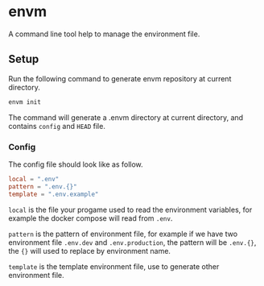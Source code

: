 # envm

A command line tool help to manage the environment file.

## Setup

Run the following command to generate envm repository at current directory.

```bash
envm init
```

The command will generate a .envm directory at current directory, and contains `config` and `HEAD` file.

### Config

The config file should look like as follow.

```toml
local = ".env"
pattern = ".env.{}"
template = ".env.example"
```

`local` is the file your progame used to read the environment variables, for example the docker compose will read from `.env`.

`pattern` is the pattern of environment file, for example if we have two environment file `.env.dev` and `.env.production`, the pattern will be `.env.{}`, the `{}` will used to replace by environment name.

`template` is the template environment file, use to generate other environment file.


